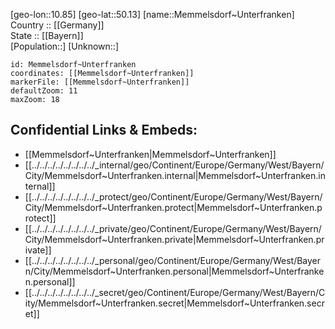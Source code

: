 ﻿---
location: [50.13,10.85] 
mapzoom: [7,12] 
mapmarker: city 
type: City
tags:
- geo/City


SpocWebEntityId: 32404
isDeleted: false
confidential: public

---
[geo-lon::10.85] 
[geo-lat::50.13] 
[name::Memmelsdorf~Unterfranken] 
Country :: [[Germany]]  
State :: [[Bayern]]  
[Population::] 
[Unknown::] 


```leaflet
id: Memmelsdorf~Unterfranken
coordinates: [[Memmelsdorf~Unterfranken]] 
markerFile: [[Memmelsdorf~Unterfranken]] 
defaultZoom: 11 
maxZoom: 18
```


## Confidential Links & Embeds: 
- [[Memmelsdorf~Unterfranken|Memmelsdorf~Unterfranken]]  
- [[../../../../../../../../_internal/geo/Continent/Europe/Germany/West/Bayern/City/Memmelsdorf~Unterfranken.internal|Memmelsdorf~Unterfranken.internal]] 
- [[../../../../../../../../_protect/geo/Continent/Europe/Germany/West/Bayern/City/Memmelsdorf~Unterfranken.protect|Memmelsdorf~Unterfranken.protect]] 
- [[../../../../../../../../_private/geo/Continent/Europe/Germany/West/Bayern/City/Memmelsdorf~Unterfranken.private|Memmelsdorf~Unterfranken.private]] 
- [[../../../../../../../../_personal/geo/Continent/Europe/Germany/West/Bayern/City/Memmelsdorf~Unterfranken.personal|Memmelsdorf~Unterfranken.personal]] 
- [[../../../../../../../../_secret/geo/Continent/Europe/Germany/West/Bayern/City/Memmelsdorf~Unterfranken.secret|Memmelsdorf~Unterfranken.secret]] 
